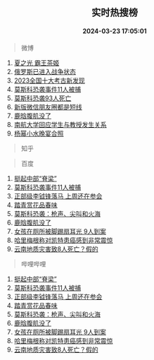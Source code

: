 <div align="center"><h2>实时热搜榜</h2><h4>2024-03-23 17:05:01</h4></div>

> 微博  

1. [夏之光 霸王茶姬](https://s.weibo.com/weibo?q=%E5%A4%8F%E4%B9%8B%E5%85%89%20%E9%9C%B8%E7%8E%8B%E8%8C%B6%E5%A7%AC&t=31&band_rank=1&Refer=top)<br />
2. [俄罗斯已进入战争状态](https://s.weibo.com/weibo?q=%23%E4%BF%84%E7%BD%97%E6%96%AF%E5%B7%B2%E8%BF%9B%E5%85%A5%E6%88%98%E4%BA%89%E7%8A%B6%E6%80%81%23&t=31&band_rank=2&Refer=top)<br />
3. [2023全国十大考古新发现](https://s.weibo.com/weibo?q=%232023%E5%85%A8%E5%9B%BD%E5%8D%81%E5%A4%A7%E8%80%83%E5%8F%A4%E6%96%B0%E5%8F%91%E7%8E%B0%23&t=31&band_rank=3&Refer=top)<br />
4. [莫斯科恐袭事件11人被捕](https://s.weibo.com/weibo?q=%23%E8%8E%AB%E6%96%AF%E7%A7%91%E6%81%90%E8%A2%AD%E4%BA%8B%E4%BB%B611%E4%BA%BA%E8%A2%AB%E6%8D%95%23&t=31&band_rank=4&Refer=top)<br />
5. [莫斯科恐袭93人死亡](https://s.weibo.com/weibo?q=%23%E8%8E%AB%E6%96%AF%E7%A7%91%E6%81%90%E8%A2%AD93%E4%BA%BA%E6%AD%BB%E4%BA%A1%23&t=31&band_rank=5&Refer=top)<br />
6. [新版微信朋友圈都是短线](https://s.weibo.com/weibo?q=%23%E6%96%B0%E7%89%88%E5%BE%AE%E4%BF%A1%E6%9C%8B%E5%8F%8B%E5%9C%88%E9%83%BD%E6%98%AF%E7%9F%AD%E7%BA%BF%23&t=31&band_rank=6&Refer=top)<br />
7. [鹿晗腹肌没了](https://s.weibo.com/weibo?q=%23%E9%B9%BF%E6%99%97%E8%85%B9%E8%82%8C%E6%B2%A1%E4%BA%86%23&t=31&band_rank=7&Refer=top)<br />
8. [南航大学回应学生与教授发生关系](https://s.weibo.com/weibo?q=%23%E5%8D%97%E8%88%AA%E5%A4%A7%E5%AD%A6%E5%9B%9E%E5%BA%94%E5%AD%A6%E7%94%9F%E4%B8%8E%E6%95%99%E6%8E%88%E5%8F%91%E7%94%9F%E5%85%B3%E7%B3%BB%23&t=31&band_rank=8&Refer=top)<br />
9. [杨幂小水晚宴合照](https://s.weibo.com/weibo?q=%23%E6%9D%A8%E5%B9%82%E5%B0%8F%E6%B0%B4%E6%99%9A%E5%AE%B4%E5%90%88%E7%85%A7%23&t=31&band_rank=9&Refer=top)<br />

> 知乎  


> 百度  

1. [挺起中部“脊梁”](https://www.baidu.com/s?wd=%E6%8C%BA%E8%B5%B7%E4%B8%AD%E9%83%A8%E2%80%9C%E8%84%8A%E6%A2%81%E2%80%9D&sa=fyb_news&rsv_dl=fyb_news)<br />
2. [莫斯科恐袭事件11人被捕](https://www.baidu.com/s?wd=%E8%8E%AB%E6%96%AF%E7%A7%91%E6%81%90%E8%A2%AD%E4%BA%8B%E4%BB%B611%E4%BA%BA%E8%A2%AB%E6%8D%95&sa=fyb_news&rsv_dl=fyb_news)<br />
3. [正部级李钺锋落马 上周还在参会](https://www.baidu.com/s?wd=%E6%AD%A3%E9%83%A8%E7%BA%A7%E6%9D%8E%E9%92%BA%E9%94%8B%E8%90%BD%E9%A9%AC+%E4%B8%8A%E5%91%A8%E8%BF%98%E5%9C%A8%E5%8F%82%E4%BC%9A&sa=fyb_news&rsv_dl=fyb_news)<br />
4. [踏青赏花品春味](https://www.baidu.com/s?wd=%E8%B8%8F%E9%9D%92%E8%B5%8F%E8%8A%B1%E5%93%81%E6%98%A5%E5%91%B3&sa=fyb_news&rsv_dl=fyb_news)<br />
5. [莫斯科恐袭：枪声、尖叫和火海](https://www.baidu.com/s?wd=%E8%8E%AB%E6%96%AF%E7%A7%91%E6%81%90%E8%A2%AD%EF%BC%9A%E6%9E%AA%E5%A3%B0%E3%80%81%E5%B0%96%E5%8F%AB%E5%92%8C%E7%81%AB%E6%B5%B7&sa=fyb_news&rsv_dl=fyb_news)<br />
6. [鹿晗腹肌没了](https://www.baidu.com/s?wd=%E9%B9%BF%E6%99%97%E8%85%B9%E8%82%8C%E6%B2%A1%E4%BA%86&sa=fyb_news&rsv_dl=fyb_news)<br />
7. [女孩在厕所被脚踢扇耳光 9人到案](https://www.baidu.com/s?wd=%E5%A5%B3%E5%AD%A9%E5%9C%A8%E5%8E%95%E6%89%80%E8%A2%AB%E8%84%9A%E8%B8%A2%E6%89%87%E8%80%B3%E5%85%89+9%E4%BA%BA%E5%88%B0%E6%A1%88&sa=fyb_news&rsv_dl=fyb_news)<br />
8. [哈里梅根称对凯特患癌感到非常震惊](https://www.baidu.com/s?wd=%E5%93%88%E9%87%8C%E6%A2%85%E6%A0%B9%E7%A7%B0%E5%AF%B9%E5%87%AF%E7%89%B9%E6%82%A3%E7%99%8C%E6%84%9F%E5%88%B0%E9%9D%9E%E5%B8%B8%E9%9C%87%E6%83%8A&sa=fyb_news&rsv_dl=fyb_news)<br />
9. [云南地质灾害致8人死亡？假的](https://www.baidu.com/s?wd=%E4%BA%91%E5%8D%97%E5%9C%B0%E8%B4%A8%E7%81%BE%E5%AE%B3%E8%87%B48%E4%BA%BA%E6%AD%BB%E4%BA%A1%EF%BC%9F%E5%81%87%E7%9A%84&sa=fyb_news&rsv_dl=fyb_news)<br />

> 哔哩哔哩  

1. [挺起中部“脊梁”](https://www.baidu.com/s?wd=%E6%8C%BA%E8%B5%B7%E4%B8%AD%E9%83%A8%E2%80%9C%E8%84%8A%E6%A2%81%E2%80%9D&sa=fyb_news&rsv_dl=fyb_news)<br />
2. [莫斯科恐袭事件11人被捕](https://www.baidu.com/s?wd=%E8%8E%AB%E6%96%AF%E7%A7%91%E6%81%90%E8%A2%AD%E4%BA%8B%E4%BB%B611%E4%BA%BA%E8%A2%AB%E6%8D%95&sa=fyb_news&rsv_dl=fyb_news)<br />
3. [正部级李钺锋落马 上周还在参会](https://www.baidu.com/s?wd=%E6%AD%A3%E9%83%A8%E7%BA%A7%E6%9D%8E%E9%92%BA%E9%94%8B%E8%90%BD%E9%A9%AC+%E4%B8%8A%E5%91%A8%E8%BF%98%E5%9C%A8%E5%8F%82%E4%BC%9A&sa=fyb_news&rsv_dl=fyb_news)<br />
4. [踏青赏花品春味](https://www.baidu.com/s?wd=%E8%B8%8F%E9%9D%92%E8%B5%8F%E8%8A%B1%E5%93%81%E6%98%A5%E5%91%B3&sa=fyb_news&rsv_dl=fyb_news)<br />
5. [莫斯科恐袭：枪声、尖叫和火海](https://www.baidu.com/s?wd=%E8%8E%AB%E6%96%AF%E7%A7%91%E6%81%90%E8%A2%AD%EF%BC%9A%E6%9E%AA%E5%A3%B0%E3%80%81%E5%B0%96%E5%8F%AB%E5%92%8C%E7%81%AB%E6%B5%B7&sa=fyb_news&rsv_dl=fyb_news)<br />
6. [鹿晗腹肌没了](https://www.baidu.com/s?wd=%E9%B9%BF%E6%99%97%E8%85%B9%E8%82%8C%E6%B2%A1%E4%BA%86&sa=fyb_news&rsv_dl=fyb_news)<br />
7. [女孩在厕所被脚踢扇耳光 9人到案](https://www.baidu.com/s?wd=%E5%A5%B3%E5%AD%A9%E5%9C%A8%E5%8E%95%E6%89%80%E8%A2%AB%E8%84%9A%E8%B8%A2%E6%89%87%E8%80%B3%E5%85%89+9%E4%BA%BA%E5%88%B0%E6%A1%88&sa=fyb_news&rsv_dl=fyb_news)<br />
8. [哈里梅根称对凯特患癌感到非常震惊](https://www.baidu.com/s?wd=%E5%93%88%E9%87%8C%E6%A2%85%E6%A0%B9%E7%A7%B0%E5%AF%B9%E5%87%AF%E7%89%B9%E6%82%A3%E7%99%8C%E6%84%9F%E5%88%B0%E9%9D%9E%E5%B8%B8%E9%9C%87%E6%83%8A&sa=fyb_news&rsv_dl=fyb_news)<br />
9. [云南地质灾害致8人死亡？假的](https://www.baidu.com/s?wd=%E4%BA%91%E5%8D%97%E5%9C%B0%E8%B4%A8%E7%81%BE%E5%AE%B3%E8%87%B48%E4%BA%BA%E6%AD%BB%E4%BA%A1%EF%BC%9F%E5%81%87%E7%9A%84&sa=fyb_news&rsv_dl=fyb_news)<br />
